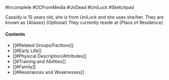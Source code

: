 #Incomplete #OCFromMedia #UnDead #UniLuck #Sketchpad 

Cassidy is 15 years old, she is from UniLuck and she uses she/her.
They are known as {Aliases} (Optional)
They currently reside at {Place of Residence}
#### Contents
- [[#Related Groups/Factions]]
- [[#Early Life]]
- [[#Physical Description/Attributes]]
- [[#Training and Abilities]]
- [[#Family]]
- [[#Resistances and Weaknesses]]